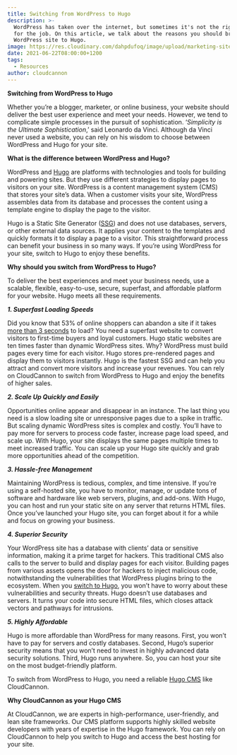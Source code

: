 ```yaml
---
title: Switching from WordPress to Hugo
description: >-
  WordPress has taken over the internet, but sometimes it's not the right tool
  for the job. On this article, we talk about the reasons you should bring your
  WordPress site to Hugo.
image: https://res.cloudinary.com/dahpdufoq/image/upload/marketing-site/blog/uploads/wordpress-to-hugo.png
date: 2021-06-22T08:00:00+1200
tags:
  - Resources
author: cloudcannon
---
```

**Switching from WordPress to Hugo**

Whether you’re a blogger, marketer, or online business, your website should deliver the best user experience and meet your needs. However, we tend to complicate simple processes in the pursuit of sophistication. ‘*Simplicity is the Ultimate Sophistication*,’ said Leonardo da Vinci. Although da Vinci never used a website, you can rely on his wisdom to choose between WordPress and Hugo for your site.

**What is the difference between WordPress and Hugo?**

WordPress and [Hugo](https://gohugo.io/) are platforms with technologies and tools for building and powering sites. But they use different strategies to display pages to visitors on your site. WordPress is a content management system (CMS) that stores your site’s data. When a customer visits your site, WordPress assembles data from its database and processes the content using a template engine to display the page to the visitor.

Hugo is a Static Site Generator ([SSG](https://jamstack.org/generators/)) and does not use databases, servers, or other external data sources. It applies your content to the templates and quickly formats it to display a page to a visitor. This straightforward process can benefit your business in so many ways. If you’re using WordPress for your site, switch to Hugo to enjoy these benefits.

**Why should you switch from WordPress to Hugo?**

To deliver the best experiences and meet your business needs, use a scalable, flexible, easy-to-use, secure, superfast, and affordable platform for your website. Hugo meets all these requirements.

***1\. Superfast Loading Speeds***

Did you know that 53% of online shoppers can abandon a site if it takes [more than 3 seconds](https://www.thinkwithgoogle.com/intl/en-ca/marketing-strategies/app-and-mobile/mobile-page-speed-new-industry-benchmarks/) to load? You need a superfast website to convert visitors to first-time buyers and loyal customers. Hugo static websites are ten times faster than dynamic WordPress sites. Why? WordPress must build pages every time for each visitor. Hugo stores pre-rendered pages and display them to visitors instantly. Hugo is the fastest SSG and can help you attract and convert more visitors and increase your revenues. You can rely on CloudCannon to switch from WordPress to Hugo and enjoy the benefits of higher sales.

***2\. Scale Up Quickly and Easily***

Opportunities online appear and disappear in an instance. The last thing you need is a slow loading site or unresponsive pages due to a spike in traffic. But scaling dynamic WordPress sites is complex and costly. You’ll have to pay more for servers to process code faster, increase page load speed, and scale up. With Hugo, your site displays the same pages multiple times to meet increased traffic. You can scale up your Hugo site quickly and grab more opportunities ahead of the competition.

***3\. Hassle-free Management***

Maintaining WordPress is tedious, complex, and time intensive. If you’re using a self-hosted site, you have to monitor, manage, or update tons of software and hardware like web servers, plugins, and add-ons. With Hugo, you can host and run your static site on any server that returns HTML files. Once you’ve launched your Hugo site, you can forget about it for a while and focus on growing your business.

***4\. Superior Security***

Your WordPress site has a database with clients’ data or sensitive information, making it a prime target for hackers. This traditional CMS also calls to the server to build and display pages for each visitor. Building pages from various assets opens the door for hackers to inject malicious code, notwithstanding the vulnerabilities that WordPress plugins bring to the ecosystem. When you [switch to Hugo](https://www.smashingmagazine.com/2019/05/switch-wordpress-hugo/), you won’t have to worry about these vulnerabilities and security threats. Hugo doesn’t use databases and servers. It turns your code into secure HTML files, which closes attack vectors and pathways for intrusions.

***5\. Highly Affordable***

Hugo is more affordable than WordPress for many reasons. First, you won’t have to pay for servers and costly databases. Second, Hugo’s superior security means that you won’t need to invest in highly advanced data security solutions. Third, Hugo runs anywhere. So, you can host your site on the most budget-friendly platform.

To switch from WordPress to Hugo, you need a reliable [Hugo CMS](https://cloudcannon.com/hugo-cms) like CloudCannon.

**Why CloudCannon as your Hugo CMS**

At CloudCannon, we are experts in high-performance, user-friendly, and lean site frameworks. Our CMS platform supports highly skilled website developers with years of expertise in the Hugo framework. You can rely on CloudCannon to help you switch to Hugo and access the best hosting for your site.
